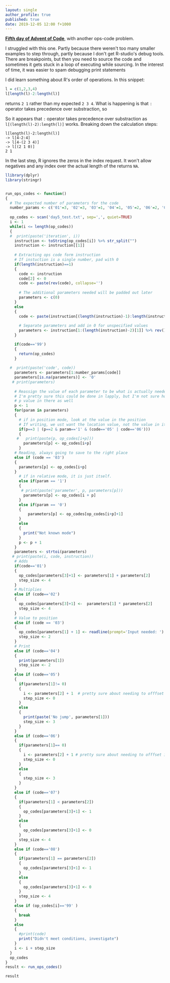 ```yaml
---
layout: single
author_profile: true
published: true
date: 2019-12-05 12:00 f+1000
---
```


__[Fifth day of Advent of Code](https://adventofcode.com/2019/day/4)__, with another ops-code problem. 

I struggled with this one. Partly because there weren't too many smaller examples to step through, partly because I don't get R-studio's debug tools. There are breakpoints, but then you need to source the code and sometimes it gets stuck in a loop of executing while sourcing. In the interest of time, it was easier to spam debugging print statements

I did learn something about R's order of operations. In this snippet:

```R 
l = c(1,2,3,4)
l[length(l)-2:length(l)]
```
returns `2 1` rather than my expected `2 3 4`. What is happening is that `:` operator takes precedence over substraction, so 

So it appears that `:` operator takes precedence over substraction as `l[(length(l)-2):length(l)]` works. Breaking down the calculation steps:

```
l[length(l)-2:length(l)]
-> l[4-2:4]
-> l[4-(2 3 4)]
-> l[(2 1 0)]
2 1
```
In the last step, R ignores the zeros in the index request. It won't allow negatives and any index over the actual length of the returns `NA`. 

```R
llibrary(dplyr)
library(stringr)


run_ops_codes <- function()
{
  # The expected number of parameters for the code
  number_params <- c('01'=3, '02'=3, '03'=1, '04'=1, '05'=2, '06'=2, '07'=3, '08'=3)
  
  op_codes <- scan('day5_test.txt', sep=',', quiet=TRUE)
  i <- 1
  while(i <= length(op_codes))
  {
  #  print(paste('iteration', i))
    instruction <- toString(op_codes[i]) %>% str_split("")
    instruction <- instruction[[1]]
    
    # Extracting ops code form instruction
    # If instuction is a single number, pad with 0
    if(length(instruction)==1)
    {
      code <- instruction
      code[2] <- 0
      code <- paste(rev(code), collapse='')
      
      # The additional parameters needed will be padded out later
      parameters <- c(0)
    }
    else
    {
      code <- paste(instruction[(length(instruction)-1):length(instruction)], collapse='')
      
      # Separate parameters and add in 0 for unspecified values
      parameters <- instruction[1:(length(instruction)-2)[1]] %>% rev()
    }

    if(code=='99')
    {
      return(op_codes)
    }
    
  #  print(paste('code', code))
    parameters <- parameters[1:number_params[code]]
    parameters[is.na(parameters)] <- '0'
   # print(parameters)
 
    # Reassign the value of each parameter to be what is actually needed
    # I'm pretty sure this could be done in lapply, but I'm not sure how to get
    # p value in there as well
    p <- 1
    for(param in parameters)
    {
      # if in position mode, look at the value in the position
      # If writing, we ust want the location value, not the value in it
      if(p==3 | (p==2 & param=='1' & (code=='05' | code=='06')))
      {
     #   print(paste(p, op_codes[i+p]))
        parameters[p] <- op_codes[i+p]
      }
    # Reading, always going to save to the right place
    else if (code == '03')
    {
      parameters[p] <- op_codes[i+p]
    }
      # if in relative mode, it is just itself. 
      else if(param == '1')
      {
       # print(paste('parameter', p, parameters[p]))
        parameters[p] <- op_codes[i + p]
      }
      else if(param == '0')
      {
          parameters[p] <- op_codes[op_codes[i+p]+1]
      }
      else
      {
        print("Not known mode")
      }
      p <- p + 1
    }
    parameters <- strtoi(parameters)
   # print(paste(i, code, instruction))
    # Adds
    if(code=='01')
    {
      op_codes[parameters[3]+1] <- parameters[1] + parameters[2]
      step_size <- 4
    }
    # Multiplies
    else if (code=='02')
    {
      op_codes[parameters[3]+1] <-  parameters[1] * parameters[2]
      step_size <- 4
    }
    # Value to position
    else if (code == '03')
    {
      op_codes[parameters[1] + 1] <- readline(prompt='Input needed: ') %>% as.integer()
      step_size <- 2
    }
    # Print
    else if (code=='04')
    {
      print(parameters[1])
      step_size <- 2
    }
    else if (code=='05')
    {
      if(parameters[1]!= 0)
      {
        i <- parameters[2] + 1  # pretty sure about needing to offfset it by -1
        step_size <- 0
      }
      else
      {
        print(paste('No jump', parameters[1]))
        step_size <- 3
      }
    }
    else if (code=='06')
    {
      if(parameters[1]== 0)
      {
        i <- parameters[2] + 1 # pretty sure about needing to offfset it by -1
        step_size <- 0
      }
      else
      {
        step_size <- 3
      }
    }
    else if (code=='07')
    {
      if(parameters[1] < parameters[2])
      {
        op_codes[parameters[3]+1] <- 1
      }
      else
      {
        op_codes[parameters[3]+1] <- 0
      }
      step_size <- 4
    }
    else if (code=='08')
    {
      if(parameters[1] == parameters[2])
      {
        op_codes[parameters[3]+1] <- 1
      }
      else
      {
        op_codes[parameters[3]+1] <- 0
      }
      step_size <- 4
    }
    else if (op_codes[i]=='99' )
    {
      break
    }
    else
    {
      #print(code)
      print("Didn't meet conditions, investigate")
    }
    i <- i + step_size
  }
  op_codes
}
result <- run_ops_codes()

result
```